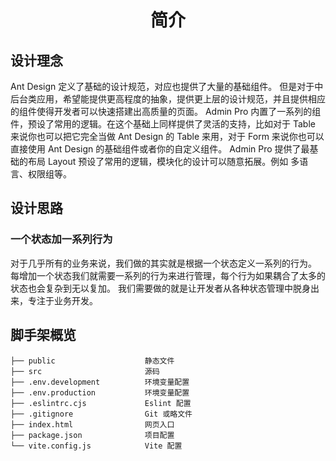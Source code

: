 <h1 align="center">
简介
</h1>

## 设计理念

Ant Design 定义了基础的设计规范，对应也提供了大量的基础组件。
但是对于中后台类应用，希望能提供更高程度的抽象，提供更上层的设计规范，并且提供相应的组件使得开发者可以快速搭建出高质量的页面。
Admin Pro 内置了一系列的组件，预设了常用的逻辑。在这个基础上同样提供了灵活的支持，比如对于 Table 来说你也可以把它完全当做 Ant
Design 的 Table 来用，对于 Form 来说你也可以直接使用 Ant Design 的基础组件或者你的自定义组件。
Admin Pro 提供了最基础的布局 Layout 预设了常用的逻辑，模块化的设计可以随意拓展。例如 多语言、权限组等。

## 设计思路

### 一个状态加一系列行为

对于几乎所有的业务来说，我们做的其实就是根据一个状态定义一系列的行为。
每增加一个状态我们就需要一系列的行为来进行管理，每个行为如果耦合了太多的状态也会复杂到无以复加。
我们需要做的就是让开发者从各种状态管理中脱身出来，专注于业务开发。

## 脚手架概览

```
├── public                    静态文件
├── src                       源码
├── .env.development          环境变量配置
├── .env.production           环境变量配置
├── .eslintrc.cjs             Eslint 配置
├── .gitignore                Git 或略文件
├── index.html                网页入口
├── package.json              项目配置
└── vite.config.js            Vite 配置
```
